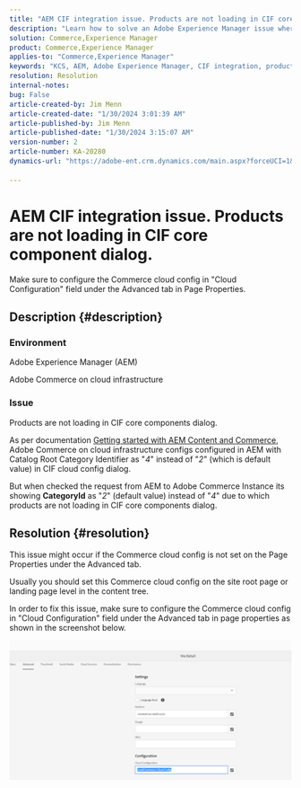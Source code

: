```yaml
---
title: "AEM CIF integration issue. Products are not loading in CIF core component dialog."
description: "Learn how to solve an Adobe Experience Manager issue where products are not loading in CIF core component dialog."
solution: Commerce,Experience Manager
product: Commerce,Experience Manager
applies-to: "Commerce,Experience Manager"
keywords: "KCS, AEM, Adobe Experience Manager, CIF integration, products, not loading, CIF core component dialog, Troubleshooting, Adobe Commerce, AC, cloud infrastructure"
resolution: Resolution
internal-notes: 
bug: False
article-created-by: Jim Menn
article-created-date: "1/30/2024 3:01:39 AM"
article-published-by: Jim Menn
article-published-date: "1/30/2024 3:15:07 AM"
version-number: 2
article-number: KA-20280
dynamics-url: "https://adobe-ent.crm.dynamics.com/main.aspx?forceUCI=1&pagetype=entityrecord&etn=knowledgearticle&id=62ebffe1-1bbf-ee11-9079-6045bd006268"

---
```

# AEM CIF integration issue. Products are not loading in CIF core component dialog.


Make sure to configure the Commerce cloud config in "Cloud Configuration" field under the Advanced tab in Page Properties.

## Description {#description}


### Environment

Adobe Experience Manager (AEM)

Adobe Commerce on cloud infrastructure

### Issue

Products are not loading in CIF core components dialog.

As per documentation [Getting started with AEM Content and Commerce](https://experienceleague.adobe.com/docs/experience-manager-65/commerce/storefront/getting-started.html), Adobe Commerce on cloud infrastructure configs configured in AEM with Catalog Root Category Identifier as "*4*" instead of "*2*" (which is default value) in CIF cloud config dialog.

But when checked the request from AEM to Adobe Commerce Instance its showing <b>CategoryId</b> as "*2*" (default value) instead of "*4*" due to which products are not loading in CIF core components dialog.


## Resolution {#resolution}


This issue might occur if the Commerce cloud config is not set on the Page Properties under the Advanced tab.

Usually you should set this Commerce cloud config on the site root page or landing page level in the content tree.

In order to fix this issue, make sure to configure the Commerce cloud config in "Cloud Configuration" field under the Advanced tab in page properties as shown in the screenshot below.

![](assets/35698328-9514-ed11-b83d-002248086a9c.png)
